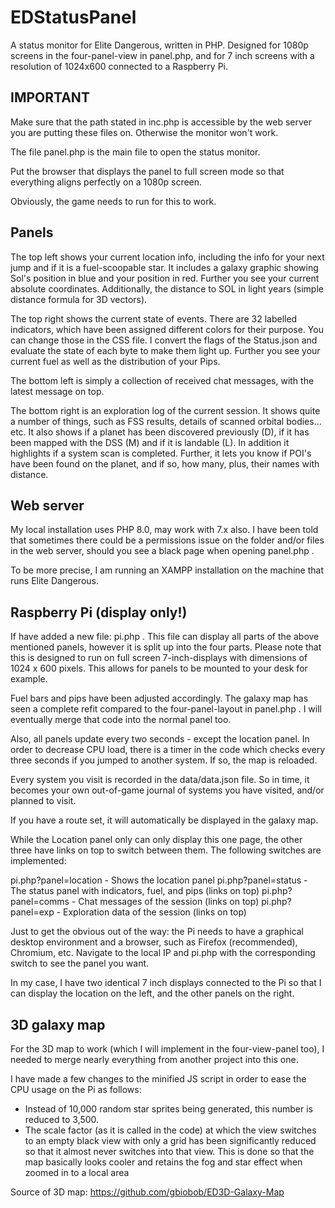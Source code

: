 # EDStatusPanel
 A status monitor for Elite Dangerous, written in PHP. Designed for 1080p screens in the four-panel-view in panel.php, and for 7 inch screens with a resolution of 1024x600 connected to a Raspberry Pi.

## IMPORTANT
Make sure that the path stated in inc.php is accessible by the web server you are putting these files on. Otherwise the monitor won't work.

The file panel.php is the main file to open the status monitor.

Put the browser that displays the panel to full screen mode so that everything aligns perfectly on a 1080p screen.

Obviously, the game needs to run for this to work.

## Panels
The top left shows your current location info, including the info for your next jump and if it is a fuel-scoopable star. It includes a galaxy graphic showing Sol's position in blue and your position in red. Further you see your current absolute coordinates. Additionally, the distance to SOL in light years (simple distance formula for 3D vectors).

The top right shows the current state of events. There are 32 labelled indicators, which have been assigned different colors for their purpose. You can change those in the CSS file. I convert the flags of the Status.json and evaluate the state of each byte to make them light up. Further you see your current fuel as well as the distribution of your Pips.

The bottom left is simply a collection of received chat messages, with the latest message on top.

The bottom right is an exploration log of the current session. It shows quite a number of things, such as FSS results, details of scanned orbital bodies... etc. It also shows if a planet has been discovered previously (D), if it has been mapped with the DSS (M) and if it is landable (L). In addition it highlights if a system scan is completed. Further, it lets you know if POI's have been found on the planet, and if so, how many, plus, their names with distance.

## Web server
My local installation uses PHP 8.0, may work with 7.x also. I have been told that sometimes there could be a permissions issue on the folder and/or files in the web server, should you see a black page when opening panel.php .

To be more precise, I am running an XAMPP installation on the machine that runs Elite Dangerous.

## Raspberry Pi (display only!)
If have added a new file: pi.php . This file can display all parts of the above mentioned panels, however it is split up into the four parts. Please note that this is designed to run on full screen 7-inch-displays with dimensions of 1024 x 600 pixels. This allows for panels to be mounted to your desk for example.

Fuel bars and pips have been adjusted accordingly. The galaxy map has seen a complete refit compared to the four-panel-layout in panel.php . I will eventually merge that code into the normal panel too.

Also, all panels update every two seconds - except the location panel. In order to decrease CPU load, there is a timer in the code which checks every three seconds if you jumped to another system. If so, the map is reloaded.

Every system you visit is recorded in the data/data.json file. So in time, it becomes your own out-of-game journal of systems you have visited, and/or planned to visit.

If you have a route set, it will automatically be displayed in the galaxy map.

While the Location panel only can only display this one page, the other three have links on top to switch between them. The following switches are implemented:

pi.php?panel=location - Shows the location panel
pi.php?panel=status - The status panel with indicators, fuel, and pips (links on top)
pi.php?panel=comms - Chat messages of the session (links on top)
pi.php?panel=exp - Exploration data of the session (links on top)

Just to get the obvious out of the way: the Pi needs to have a graphical desktop environment and a browser, such as Firefox (recommended), Chromium, etc. Navigate to the local IP and pi.php with the corresponding switch to see the panel you want.

In my case, I have two identical 7 inch displays connected to the Pi so that I can display the location on the left, and the other panels on the right.

## 3D galaxy map
For the 3D map to work (which I will implement in the four-view-panel too), I needed to merge nearly everything from another project into this one.

I have made a few changes to the minified JS script in order to ease the CPU usage on the Pi as follows:
- Instead of 10,000 random star sprites being generated, this number is reduced to 3,500. 
- The scale factor (as it is called in the code) at which the view switches to an empty black view with only a grid has been significantly reduced so that it almost never switches into that view. This is done so that the map basically looks cooler and retains the fog and star effect when zoomed in to a local area

Source of 3D map: https://github.com/gbiobob/ED3D-Galaxy-Map